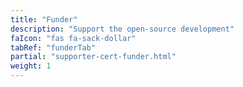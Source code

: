 ```yaml
---
title: "Funder"
description: "Support the open-source development"
faIcon: "fas fa-sack-dollar"
tabRef: "funderTab"
partial: "supporter-cert-funder.html"
weight: 1
---
```

